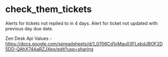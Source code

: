 # check_them_tickets
Alerts for tickets not replied to in 4 days. Alert for ticket not updated with previous day due date.


Zen Desk Api Values -
https://docs.google.com/spreadsheets/d/1_0706Cd1oMau03FLebdJBOF2D5DD-QAhX74AaRZJXeo/edit?usp=sharing

